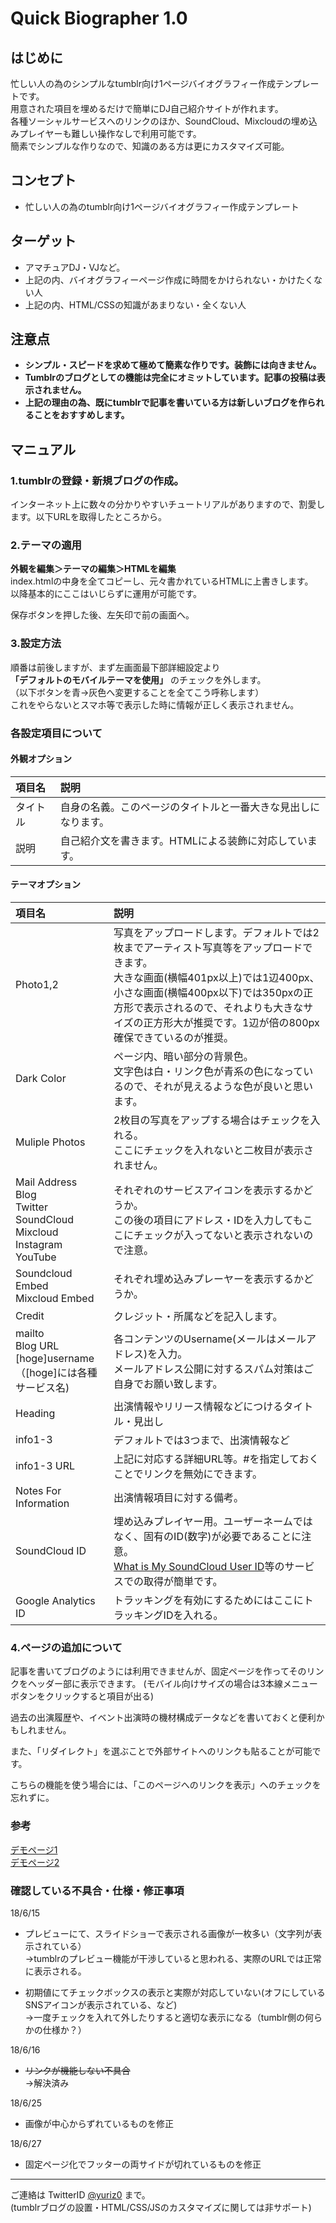 # Quick Biographer 1.0

## はじめに
忙しい人の為のシンプルなtumblr向け1ページバイオグラフィー作成テンプレートです。  
用意された項目を埋めるだけで簡単にDJ自己紹介サイトが作れます。  
各種ソーシャルサービスへのリンクのほか、SoundCloud、Mixcloudの埋め込みプレイヤーも難しい操作なしで利用可能です。  
簡素でシンプルな作りなので、知識のある方は更にカスタマイズ可能。


## コンセプト

* 忙しい人の為のtumblr向け1ページバイオグラフィー作成テンプレート


## ターゲット

* アマチュアDJ・VJなど。
* 上記の内、バイオグラフィーページ作成に時間をかけられない・かけたくない人
* 上記の内、HTML/CSSの知識があまりない・全くない人

## 注意点

* **シンプル・スピードを求めて極めて簡素な作りです。装飾には向きません。**
* **Tumblrのブログとしての機能は完全にオミットしています。記事の投稿は表示されません。**
* **上記の理由の為、既にtumblrで記事を書いている方は新しいブログを作られることをおすすめします。**


## マニュアル

### 1.tumblrの登録・新規ブログの作成。
インターネット上に数々の分かりやすいチュートリアルがありますので、割愛します。以下URLを取得したところから。

### 2.テーマの適用
**外観を編集＞テーマの編集＞HTMLを編集**   
index.htmlの中身を全てコピーし、元々書かれているHTMLに上書きします。  
以降基本的にここはいじらずに運用が可能です。

保存ボタンを押した後、左矢印で前の画面へ。

### 3.設定方法
順番は前後しますが、まず左画面最下部詳細設定より  
**「デフォルトのモバイルテーマを使用」** のチェックを外します。  
（以下ボタンを青→灰色へ変更することを全てこう呼称します）  
これをやらないとスマホ等で表示した時に情報が正しく表示されません。


### 各設定項目について

#### 外観オプション


|項目名          |説明          |
|:--------------|:------------|
| タイトル       |自身の名義。このページのタイトルと一番大きな見出しになります。| 
| 説明          |自己紹介文を書きます。HTMLによる装飾に対応しています。  | 

#### テーマオプション

|項目名          |説明          |
|:--------------|:------------|
| Photo1,2       |写真をアップロードします。デフォルトでは2枚までアーティスト写真等をアップロードできます。<br>大きな画面(横幅401px以上)では1辺400px、小さな画面(横幅400px以下)では350pxの正方形で表示されるので、それよりも大きなサイズの正方形大が推奨です。1辺が倍の800px確保できているのが推奨。| 
| Dark Color    | ページ内、暗い部分の背景色。<br>文字色は白・リンク色が青系の色になっているので、それが見えるような色が良いと思います。  | 
| Muliple Photos | 2枚目の写真をアップする場合はチェックを入れる。<br>ここにチェックを入れないと二枚目が表示されません。| 
| Mail Address<br>Blog<br>Twitter<br>SoundCloud<br>Mixcloud<br>Instagram<br>YouTube  |それぞれのサービスアイコンを表示するかどうか。<br>この後の項目にアドレス・IDを入力してもここにチェックが入ってないと表示されないので注意。| 
|Soundcloud Embed<br>Mixcloud Embed| それぞれ埋め込みプレーヤーを表示するかどうか。 | 
|Credit       | クレジット・所属などを記入します。    | 
| mailto<br>Blog URL<br>[hoge]username<br>（[hoge]には各種サービス名)       |各コンテンツのUsername(メールはメールアドレス)を入力。<br>メールアドレス公開に対するスパム対策はご自身でお願い致します。| 
| Heading       | 出演情報やリリース情報などにつけるタイトル・見出し    | 
| info1-3       | デフォルトでは3つまで、出演情報など    | 
| info1-3 URL       | 上記に対応する詳細URL等。#を指定しておくことでリンクを無効にできます。    | 
|Notes For Information|出演情報項目に対する備考。|
|SoundCloud ID|埋め込みプレイヤー用。ユーザーネームではなく、固有のID(数字)が必要であることに注意。<br>[What is My SoundCloud User ID](https://helgesverre.com/soundcloud/)等のサービスでの取得が簡単です。|
|Google Analytics ID|トラッキングを有効にするためにはここにトラッキングIDを入れる。|


### 4.ページの追加について

記事を書いてブログのようには利用できませんが、固定ページを作ってそのリンクをヘッダー部に表示できます。
(モバイル向けサイズの場合は3本線メニューボタンをクリックすると項目が出る)

過去の出演履歴や、イベント出演時の機材構成データなどを書いておくと便利かもしれません。

また、「リダイレクト」を選ぶことで外部サイトへのリンクも貼ることが可能です。

こちらの機能を使う場合には、「このページへのリンクを表示」へのチェックを忘れずに。


### 参考 
[デモページ1](https://qb-demo1.tumblr.com)  
[デモページ2](https://qb-demo2.tumblr.com)

### 確認している不具合・仕様・修正事項
18/6/15 
* プレビューにて、スライドショーで表示される画像が一枚多い（文字列が表示されている）  
→tumblrのプレビュー機能が干渉していると思われる、実際のURLでは正常に表示される。

* 初期値にてチェックボックスの表示と実際が対応していない(オフにしているSNSアイコンが表示されている、など)  
→一度チェックを入れて外したりすると適切な表示になる（tumblr側の何らかの仕様か？）

18/6/16
*  ~~リンクが機能しない不具合~~  
→解決済み

18/6/25
* 画像が中心からずれているものを修正

18/6/27
* 固定ページ化でフッターの両サイドが切れているものを修正


---

ご連絡は TwitterID [@yuriz0](https://twitter.com/yuriz0) まで。  
(tumblrブログの設置・HTML/CSS/JSのカスタマイズに関しては非サポート)

